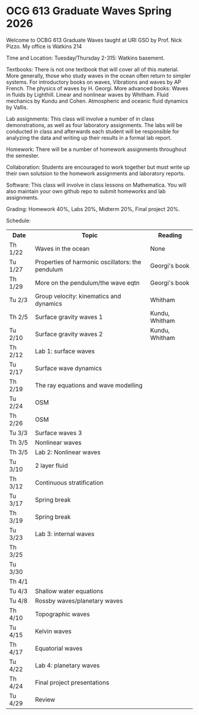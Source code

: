 # OCG 613 Graduate Waves Spring 2026

Welcome to OCBG 613 Graduate Waves taught at URI GSO by Prof. Nick Pizzo. My office is Watkins 214

Time and Location: Tuesday/Thursday 2-315: Watkins basement. 

Textbooks: There is not one textbook that will cover all of this material. More generally, those who study waves in the ocean often return to simpler systems. For introductory books on waves, 
Vibrations and waves by AP French. The physics of waves by H. Georgi. 
More advanced books: Waves in fluids by Lighthill. Linear and nonlinear waves by Whitham. Fluid mechanics by Kundu and Cohen. Atmospheric and oceanic fluid dynamics by Vallis. 

Lab assignments: This class will involve a number of in class demonstrations, as well as four laboratory assignments. The labs will be conducted in class and afterwards each student will be responsible for analyzing the data and writing up their results in a formal lab report. 

Homework: There will be a number of homework assignments throughout the semester. 

Collaboration: Students are encouraged to work together but must write up their own solutsion to the homework assignments and laboratory reports. 

Software: This class will involve in class lessons on Mathematica. You will also maintain your own github repo to submit homeworks and lab assignments. 

Grading: Homework 40%, Labs 20%, Midterm 20%, Final project 20%. 

Schedule:

  <table>
  <tr>
    <th>Date</th>
    <th>Topic</th>
    <th>Reading</th>
  </tr>
  <tr>
    <td>Th 1/22</td>
    <td>Waves in the ocean</td>
    <td>None</td>
  </tr>
  <tr>
    <td>Tu 1/27 </td>
    <td>Properties of harmonic oscillators: the pendulum </td>
    <td> Georgi's book </td>
  </tr>
    <tr>
    <td>Th 1/29 </td>
    <td>More on the pendulum/the wave eqtn  </td>
    <td> Georgi's book </td>
  </tr>
  <tr>
    <td>Tu 2/3</td>
    <td> Group velocity: kinematics and dynamics </td>
    <td> Whitham </td>
  </tr>
    <tr>
    <td>Th 2/5</td>
    <td> Surface gravity waves 1 </td>
    <td>Kundu, Whitham </td>
  </tr>
    <tr>
    <td>Tu 2/10</td>
    <td> Surface gravity waves 2 </td>
    <td>Kundu, Whitham </td>
     <tr>
    <td>Th 2/12</td>
    <td> Lab 1: surface waves </td>
    <td></td>
  </tr>
    <tr>
    <td>Tu 2/17</td>
    <td> Surface wave dynamics </td>
    <td></td>
  </tr>
     <tr>
    <td>Th 2/19</td>
    <td> The ray equations and wave modelling </td>
    <td></td>
  </tr>
        <tr>
    <td>Tu 2/24</td>
    <td> OSM </td>
    <td></td>
  </tr>
    <tr>
    <td>Th 2/26</td>
    <td> OSM </td>
    <td></td>
  </tr>
    <tr>
    <td>Tu 3/3</td>
    <td> Surface waves 3 </td>
    <td></td>
  </tr>
        <tr>
    <td>Th 3/5</td>
    <td> Nonlinear waves </td>
    <td></td>
  </tr>
            <tr>
    <td>Th 3/5</td>
    <td> Lab 2: Nonlinear waves </td>
    <td></td>
  </tr>
        <tr>
    <td>Tu 3/10</td>
    <td> 2 layer fluid </td>
    <td></td>
  </tr>
        <tr>
    <td>Th 3/12</td>
        <td> Continuous stratification </td>
    <td></td>
  </tr>
        <tr>
    <td>Tu 3/17</td>
    <td> Spring break </td>
    <td></td>
  </tr>
        <tr>
    <td>Th 3/19</td>
    <td> Spring break </td>
    <td></td>
  </tr>
        <tr>
    <td>Tu 3/23</td>
    <td> Lab 3: internal waves </td>
    <td></td>
  </tr>
    <tr>
    <td>Th 3/25</td>
    <td> </td>
    <td></td>
        <tr>
    <td>Tu 3/30</td>
    <td>  </td>
    <td></td>
  </tr>
      <tr>
    <td>Th 4/1</td>
    <td>  </td>
    <td></td>
  </tr>
          <tr>
    <td>Tu 4/3</td>
    <td>Shallow water equations  </td>
    <td></td>
  </tr>
    <tr>
    <td>Tu 4/8</td>
    <td> Rossby waves/planetary waves </td>
    <td></td>
  </tr>
        <tr>
    <td>Th 4/10</td>
    <td> Topographic waves</td>
    <td></td>
  </tr>
            <tr>
    <td>Tu 4/15</td>
    <td> Kelvin waves </td>
    <td></td>
  </tr>
            <tr>
    <td>Th 4/17</td>
    <td> Equatorial waves</td>
    <td></td>
  </tr>
            <tr>
    <td>Tu 4/22</td>
    <td>Lab 4: planetary waves </td>
    <td></td>
  </tr>
            <tr>
    <td>Th 4/24</td>
    <td> Final project presentations </td>
    <td></td>
  </tr>
            <tr>
    <td>Tu 4/29</td>
    <td> Review </td>
    <td></td>
  </tr>
</table>
